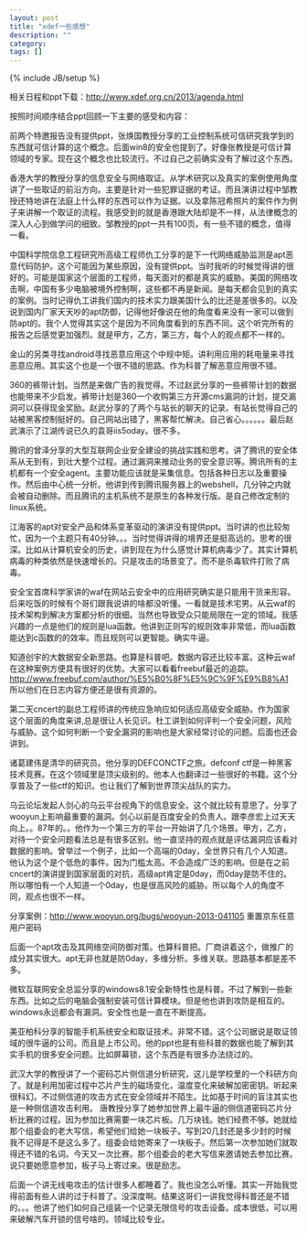 ```yaml
---
layout: post
title: "xdef一些感想"
description: ""
category: 
tags: []
---
```

{% include JB/setup %}

相关日程和ppt下载：http://www.xdef.org.cn/2013/agenda.html

按照时间顺序结合ppt回顾一下主要的感受和内容：

前两个特邀报告没有提供ppt，张焕国教授分享的工业控制系统可信研究我学到的东西就可信计算的这个概念。后面win8的安全也提到了。好像张教授是可信计算领域的专家。现在这个概念也比较流行。不过自己之前确实没有了解过这个东西。

香港大学的教授分享的信息安全与网络取证。从学术研究以及真实的案例使用角度讲了一些取证的前沿方向。主要是针对一些犯罪证据的考证。而且演讲过程中邹教授还特地讲在法庭上什么样的东西可以作为证据。以及拿陈冠希照片的案件作为例子来讲解一个取证的流程。我感受到的就是香港跟大陆却是不一样，从法律概念的深入人心到做学问的细致。邹教授的ppt一共有100页。有一些不错的概念，值得一看。

中国科学院信息工程研究所高级工程师仇工分享的是下一代网络威胁监测是apt恶意代码防护。这个可能因为某些原因，没有提供ppt。当时我听的时候觉得讲的很好的。可能是国家这个层面的工程师，每天面对的都是真实的威胁。美国的网络攻击啊，中国有多少电脑被境外控制啊，这些都不再是新闻。是每天都会见到的真实的案例。当时记得仇工讲我们国内的技术实力跟美国什么的比还是差很多的。以及说到国内厂家天天吵的apt防御，记得他好像说在他的角度看来没有一家可以做到防apt的。我个人觉得其实这个是因为不同角度看到的东西不同。这个听完所有的报告之后感觉更加强烈。就是甲方，乙方，第三方，每个人的观点都不一样的。

金山的另类寻找android寻找恶意应用这个中规中矩。讲利用应用的耗电量来寻找恶意应用。其实这个也是一个很不错的思路。作为科普了解恶意应用很不错。

360的裤带计划。当然是来做广告的我觉得。不过赵武分享的一些裤带计划的数据也能带来不少启发。裤带计划是360一个收购第三方开源cms漏洞的计划，提交漏洞可以获得现金奖励。赵武分享的了两个与站长的聊天的记录。有站长觉得自己的站被黑客控制挺好的。自己网站出错了，黑客帮忙解决。自己省心。。。。。。最后赵武演示了江湖传说已久的袁哥iis5oday。很不多。

腾讯的曾泽分享的大型互联网企业安全建设的挑战实践和思考。讲了腾讯的安全体系从无到有，到壮大整个过程。通过漏洞来推动业务的安全意识等。腾讯所有的主机都有一个安全agent。主要功能应该就是采集信息。包括各种日志以及重要操作。然后由中心统一分析。他讲到传到腾讯服务器上的webshell，几分钟之内就会被自动删除。而且腾讯的主机系统不是原生的各种发行版。是自己修改定制的linux系统。


江海客的apt对安全产品和体系变革驱动的演讲没有提供ppt。当时讲的也比较匆忙，因为一个主题只有40分钟。。。当时觉得讲得的境界还是挺高远的。思考的很深。比如从计算机安全的历史，讲到现在为什么感觉计算机病毒少了。其实计算机病毒的种类依然是快速增长的。只是攻击的场景变了。而不是杀毒软件打败了病毒。

安全宝首席科学家讲的waf在网站云安全中的应用研究确实是只能用干货来形容。后来吃饭的时候有个哥们跟我说讲的啥都没听懂。一看就是技术宅男。从云waf的技术架构到解决方案都分析的很细。当然也导致受众只能局限在一定的领域。我感兴趣的一点是他们的规则是lua函数。他讲到正则写的规则效率非常低，而lua函数能达到c函数的的效率。而且规则可以更智能。确实牛逼。

知道创宇的大数据安全新思路。也算是科普吧。数据内容还比较丰富。这种云waf在这种案例方便具有很好的优势。大家可以看看freebuf最近的追踪。http://www.freebuf.com/author/%E5%B0%8F%E5%9C%9F%E9%B8%A1 所以他们在日志内容方便还是很有资源的。


第二天cncert的副总工程师讲的传统应急响应如何适应高级安全威胁。作为国家这个层面的角度来讲,总是很让人长见识。杜工讲到如何评判一个安全问题，风险与威胁。这个如何判断一个安全漏洞的影响也是大家经常讨论的问题。后面也还会讲到。

诸葛建伟是清华的研究员。他分享的DEFCONCTF之旅。defconf ctf是一种黑客技术竞赛。在这个领域里是顶尖级别的。他本人也翻译过一些很好的书籍。这个分享普及了一些ctf的知识。也让我们了解到世界顶尖战队的实力。

乌云论坛发起人剑心的乌云平台视角下的信息安全。这个就比较有意思了。分享了wooyun上影响最重要的漏洞。剑心以前是百度安全的负责人。跟李彦宏上过天天向上。。87年的。。他作为一个第三方的平台一开始讲了几个场景。甲方，乙方，对待一个安全问题看法总是有很多区别。他一直坚持的观点就是评估漏洞应该看对数据的影响。曾举过一个例子，比如一个高端的0day，全世界只有几个人知道。他认为这个是个低危的事件。因为门槛太高。不会造成广泛的影响。但是在之前cncert的演讲提到国家层面的对抗，高级apt肯定是0day，而0day是防不住的。所以哪怕有一个人知道一个0day，也是很高风险的威胁。所以每个人的角度不同，观点也很不一样。

分享案例：http://www.wooyun.org/bugs/wooyun-2013-041105 重置京东任意用户密码


后面一个apt攻击及其网络空间防御对策。也算科普把。厂商讲着这个，做推广的成分其实很大。apt无非也就是防0day，多维分析。多维关联。思路基本都是差不多。

微软互联网安全总监分享的windows8.1安全新特性也是科普。不过了解到一些新东西。比如之后的电脑会强制安装可信计算模块。但是他也讲到攻防是相互的。windows永远都会有漏洞。安全性也是一直在不断提高。


美亚柏科分享的智能手机系统安全和取证技术。非常不错。这个公司据说是取证领域的很牛逼的公司。而且是上市公司。他的ppt也是有些科普的数据也能了解到其实手机的很多安全问题。比如屏幕锁，这个东西是有很多办法绕过的。


武汉大学的教授讲了一个密码芯片侧信道分析研究，这儿是学校里的一个科研方向了。就是利用加密过程中芯片产生的磁场变化，温度变化来破解加密密钥。听起来很科幻。不过侧信道的攻击方式在安全领域并不陌生。比如基于时间的盲注其实也是一种侧信道攻击利用。
唐教授分享了她参加世界上最牛逼的侧信道密码芯片分析比赛的过程。因为参加比赛需要一块芯片板。几万块钱。她们经费不够。她就给那个组委会的老大写信，希望他们给她一块板子。写到20几封还是多少封的时候我不记得是不是这么多了。组委会给她寄来了一块板子。然后第一次参加她们就取得还不错的名词。今天又一次比赛。那个组委会的老大写信来邀请她去参加比赛。说只要她愿意参加，板子马上寄过来。很是励志。

后面一个讲无线电攻击的估计很多人都睡着了。我也没怎么听懂。其实一开始我觉得前面有些人讲的过于科普了。没深度啊。结果这哥们一讲我觉得科普还是不错的。。。他讲了他们如何自己组装一个记录无限信号的攻击设备。成本很低，可以用来破解汽车开锁的信号啥的。领域比较专业。




